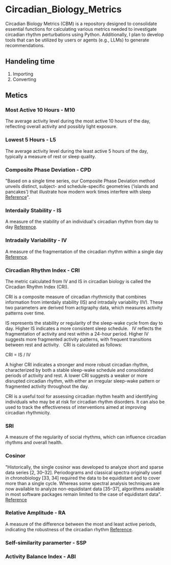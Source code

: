 # Circadian_Biology_Metrics
Circadian Biology Metrics (CBM) is a repository designed to consolidate essential functions for calculating various metrics needed to investigate circadian rhythm perturbations using Python. Additionally, I plan to develop tools that can be utilized by users or agents (e.g., LLMs) to generate recommendations.

## Handeling time
1) Importing
2) Converting

## Metics

### Most Active 10 Hours - M10
The average activity level during the most active 10 hours of the day, reflecting overall activity and possibly light exposure.

### Lowest 5 Hours - L5
The average activity level during the least active 5 hours of the day, typically a measure of rest or sleep quality.

### Composite Phase Deviation - CPD
"Based on a single time series, our Composite Phase Deviation method unveils distinct, subject- and schedule-specific geometries (‘islands and pancakes’) that illustrate how modern work times interfere with sleep [Reference](https://www.nature.com/articles/srep38601)".

### Interdaily Stability - IS
A measure of the stability of an individual's circadian rhythm from day to day [Reference](https://irispublishers.com/ann/fulltext/rest-activity-circadian-rhythm-and-light-exposure-using-wrist-actigraphy-in-icu-patients.ID.000787.php).

### Intradaily Variability - IV
A measure of the fragmentation of the circadian rhythm within a single day [Reference](https://irispublishers.com/ann/fulltext/rest-activity-circadian-rhythm-and-light-exposure-using-wrist-actigraphy-in-icu-patients.ID.000787.php).

### Circadian Rhythm Index - CRI
The metric calculated from IV and IS in circadian biology is called the Circadian Rhythm Index (CRI).

CRI is a composite measure of circadian rhythmicity that combines information from interdaily stability (IS) and intradaily variability (IV). These two parameters are derived from actigraphy data, which measures activity patterns over time.

IS represents the stability or regularity of the sleep-wake cycle from day to day. Higher IS indicates a more consistent sleep schedule.   
IV reflects the fragmentation of activity and rest within a 24-hour period. Higher IV suggests more fragmented activity patterns, with frequent transitions between rest and activity.   
CRI is calculated as follows:

CRI = IS / IV

A higher CRI indicates a stronger and more robust circadian rhythm, characterized by both a stable sleep-wake schedule and consolidated periods of activity and rest. A lower CRI suggests a weaker or more disrupted circadian rhythm, with either an irregular sleep-wake pattern or fragmented activity throughout the day.

CRI is a useful tool for assessing circadian rhythm health and identifying individuals who may be at risk for circadian rhythm disorders. It can also be used to track the effectiveness of interventions aimed at improving circadian rhythmicity.

### SRI
A measure of the regularity of social rhythms, which can influence circadian rhythms and overall health.

### Cosinor
"Historically, the single cosinor was developed to analyze short and sparse data series [2, 30–32]. Periodograms and classical spectra originally used in chronobiology [33, 34] required the data to be equidistant and to cover more than a single cycle. Whereas some spectral analysis techniques are now available to analyze non-equidistant data [35–37], algorithms available in most software packages remain limited to the case of equidistant data".
[Reference](https://tbiomed.biomedcentral.com/articles/10.1186/1742-4682-11-16)

### Relative Amplitude - RA
A measure of the difference between the most and least active periods, indicating the robustness of the circadian rhythm
[Reference](https://irispublishers.com/ann/fulltext/rest-activity-circadian-rhythm-and-light-exposure-using-wrist-actigraphy-in-icu-patients.ID.000787.php).

### Self-similarity paramerter - SSP

### Activity Balance Index - ABI
